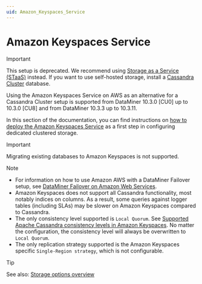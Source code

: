 ```yaml
---
uid: Amazon_Keyspaces_Service
---
```


# Amazon Keyspaces Service

> [!IMPORTANT]
> This setup is deprecated. We recommend using [Storage as a Service (STaaS)](xref:STaaS) instead. If you want to use self-hosted storage, install a [Cassandra Cluster](xref:Cassandra_database) database.

Using the Amazon Keyspaces Service on AWS as an alternative for a Cassandra Cluster setup is supported from DataMiner 10.3.0 [CU0] up to 10.3.0 [CU8] and from DataMiner 10.3.3 up to 10.3.11.

In this section of the documentation, you can find instructions on [how to deploy the Amazon Keyspaces Service](xref:Deploying_Amazon_Keyspaces_Service) as a first step in configuring dedicated clustered storage.

> [!IMPORTANT]
> Migrating existing databases to Amazon Keyspaces is not supported.

> [!NOTE]
>
> - For information on how to use Amazon AWS with a DataMiner Failover setup, see [DataMiner Failover on Amazon Web Services](xref:Failover_AWS).
> - Amazon Keyspaces does not support all Cassandra functionality, most notably indices on columns. As a result, some queries against logger tables (including SLAs) may be slower on Amazon Keyspaces compared to Cassandra.
> - The only consistency level supported is `Local Quorum`. See [Supported Apache Cassandra consistency levels in Amazon Keyspaces](https://docs.aws.amazon.com/keyspaces/latest/devguide/consistency.html). No matter the configuration, the consistency level will always be overwritten to `Local Quorum`.
> - The only replication strategy supported is the Amazon Keyspaces specific `Single-Region strategy`, which is not configurable.

> [!TIP]
> See also: [Storage options overview](xref:Supported_system_data_storage_architectures)
